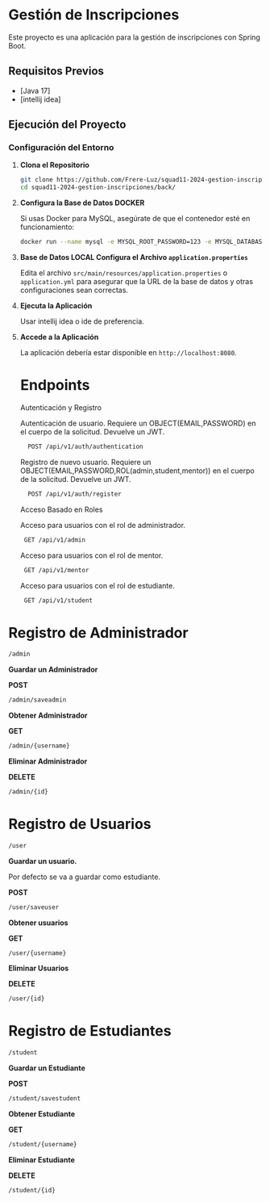 # Gestión de Inscripciones

Este proyecto es una aplicación para la gestión de inscripciones con Spring Boot.

## Requisitos Previos

- [Java 17]
- [intellij idea]

## Ejecución del Proyecto

### Configuración del Entorno

1. **Clona el Repositorio**

    ```bash
    git clone https://github.com/Frere-Luz/squad11-2024-gestion-inscripciones/new/develop-back-cristian?filename=README.md
    cd squad11-2024-gestion-inscripciones/back/
    ```

2. **Configura la Base de Datos DOCKER**

    Si usas Docker para MySQL, asegúrate de que el contenedor esté en funcionamiento:

    ```bash
    docker run --name mysql -e MYSQL_ROOT_PASSWORD=123 -e MYSQL_DATABASE=squad -p 3306:3306 -d mysql:8
    ```

3. **Base de Datos LOCAL Configura el Archivo `application.properties`**

    Edita el archivo `src/main/resources/application.properties` o `application.yml` para asegurar que la URL de la base de datos y otras configuraciones sean correctas.

4. **Ejecuta la Aplicación**

    Usar intellij idea o ide de preferencia.
  
  
5. **Accede a la Aplicación**

    La aplicación debería estar disponible en `http://localhost:8080`.

   # Endpoints
   
    Autenticación y Registro

 
    Autenticación de usuario. Requiere un OBJECT(EMAIL,PASSWORD) en el cuerpo de la solicitud. Devuelve un JWT.
    

   ```bash
     POST /api/v1/auth/authentication 
    ```
    Registro de nuevo usuario. Requiere un OBJECT(EMAIL,PASSWORD,ROL(admin,student,mentor))  en el cuerpo de la solicitud. Devuelve un JWT.
   
    ```bash
      POST /api/v1/auth/register
    ```
    
    Acceso Basado en Roles

    Acceso para usuarios con el rol de administrador.
   
   ```bash
    GET /api/v1/admin
    ```

    Acceso para usuarios con el rol de mentor.
    
   ```bash
    GET /api/v1/mentor
    ```

    Acceso para usuarios con el rol de estudiante.

   ```bash
    GET /api/v1/student
    ```



# Registro de Administrador

```bash
/admin
```

**Guardar un Administrador**

 **POST**
 
 ```bash
 /admin/saveadmin
```

**Obtener Administrador**

**GET**
 
 ```bash
/admin/{username}
```

**Eliminar Administrador**

**DELETE**

```bash 
/admin/{id}
```

# Registro de Usuarios

```bash
/user
```

**Guardar un usuario.**

Por defecto se va a guardar como estudiante.

 **POST**
 
 ```bash
 /user/saveuser
```

**Obtener usuarios**

**GET**
 
 ```bash
/user/{username}
```

**Eliminar Usuarios**

**DELETE**

```bash 
/user/{id}
```

# Registro de Estudiantes

```bash
/student
```

**Guardar un Estudiante**

 **POST**
 
 ```bash
 /student/savestudent
```

**Obtener Estudiante**

**GET**
 
 ```bash
/student/{username}
```

**Eliminar Estudiante**

**DELETE**

```bash 
/student/{id}
```
